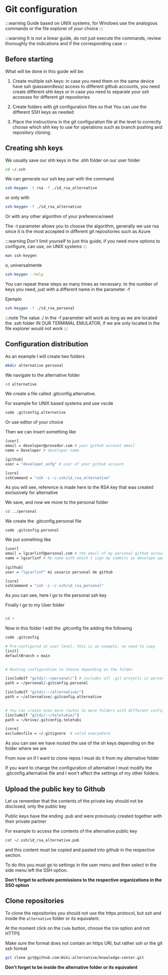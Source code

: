 # Git configuration

:::warning
Guide based on UNIX systems, for Windows use the analogous commands or
the file explorer of your choice
:::

:::warning
It is not a linear guide, do not just execute the commands, review thoroughly
the indications and if the corresponding case
:::

## Before starting

What will be done in this guide will be:

1. Create multiple ssh keys: in case you need them on the same device
have ssh (passwordless) access to different github accounts, you need
create different shh keys or in case you need to separate your ssh accesses for different
git repositories

2. Create folders with git configuration files so that
You can use the different SSH keys as needed

3. Place the instructions in the git configuration file at the level
to correctly choose which shh key to use for operations
such as branch pushing and repository cloning.

## Creating shh keys

We usually save our shh keys in the .shh folder on our
user folder

```bash
cd ~/.ssh
```

We can generate our ssh key pair with the command

```bash
ssh-keygen -t rsa -f ./id_rsa_alternative
```


or only with


```bash
ssh-keygen -f ./id_rsa_alternative
```

Or with any other algorithm of your preference/need

The -t parameter allows you to choose the algorithm, generally we use rsa since it is the most
accepted in different git repositories such as Azure

:::warning
Don't limit yourself to just this guide, if you need more options to
configure, can use, on UNIX systems
:::

```bash
man ssh-keygen
```

o, universalmente

```bash
ssh-keygen --help
```

You can repeat these steps as many times as necessary. 
to the number of keys you need, just with a different name in the parameter
-f

Ejemplo

```bash
ssh-keygen -f ./id_rsa_personal
```
:::note
The value ./ in the -f parameter will work as long as we are located
the .ssh folder IN OUR TERMIMAL EMULATOR, if we are only located in the 
file explorer would not work
:::

## Configuration distribution

As an example I will create two folders

```bash
mkdir alternative personal

```
We navigate to the alternative folder

```bash
cd alternative

```

We create a file called .gitconfig.alternative.

For example for UNIX based systems and use vscde

```bash
code .gitconfig.alternative
```

Or use editor of your choice


Then we can insert something like

```bash
[user]
email = developer@provedor.com # your github account email
name = Developer # developer name

[github]
user = "developer_asfg" # user of your github account

[core]
sshCommand = "ssh -i ~/.ssh/id_rsa_alternative"
```


As you will see, reference is made here to the RSA key that was created exclusively
for alternative


We save, and now we move to the personal folder

```bash
cd ../personal
```

We create the .gitconfig.personal file

```code 
code .gitconfig.personal
```


We put something like

```bash
[user]
email = lgcarlinf@personal.com # the email of my personal github account
name = lgcarlinf # My name with which I sign my commits as develope open source
 
[github]
user = "lgcarlinf" mi usuario personal de github 

[core]
sshCommand = "ssh -i ~/.ssh/id_rsa_personal"

```

As you can see, here I go to the personal ssh key


Finally I go to my User folder

```bash

cd ~

```

Now in this folder I edit the .gitconfig file adding the following

```bash
code .gitconfig

```

```bash
# Pre-configured at user level, this is an example, no need to copy
[init]
defaultBranch = main
 

# Routing configuration to choose depending on the folder

[includeIf "gitdir:~/personal/"] # includes all .git projects in personal/
path = ~/personal/.gitconfig.personal

[includeIf "gitdir:~/alternative/"]
path = ~/alternative/.gitconfig.alternative
 

# You can create even more routes to more folders with different config
[includeIf "gitdir:~/teletubie/"]
path = ~/brive/.gitconfig.teletubi

[core]
excludesfile = ~/.gitignore  # valid everywhere

```

As you can see we have routed the use of the sh keys depending on the
folder where we are

From now on if I want to clone repos I must do it
from my alternative folder

If you want to change the configuration of alternative I must modify the .gitconfig.alternative file and 
I won't affect the settings of my other folders.


## Upload the public key to Github

Let us remember that the contents of the private key should not be disclosed, only the public key

Public keys have the ending .pub and were previously created together with their private partner

For example to access the contents of the alternative public key

```bash
cat ~/.ssh/id_rsa_alternative.pub
```

and this content must be copied and pasted into github in the respective section.

To do this you must go to settings in the user menu and then select in the side menu
left the SSH option.

**Don't forget to activate permissions to the respective organizations in the SSO option**


## Clone repositories

To clone the repositories you should not use the https protocol, but ssh and inside the `alternative` folder or 
its equivalent.

At the moment click on the `Code` button, choose the `SSH` option and not HTTPS

Make sure the format does not contain an https URI, but rather ssh or the git ssh format

```bash
git clone git@github.com:Wiki-alternative/knowledge-center.git
```

**Don't forget to be inside the alternative folder or its equivalent**

